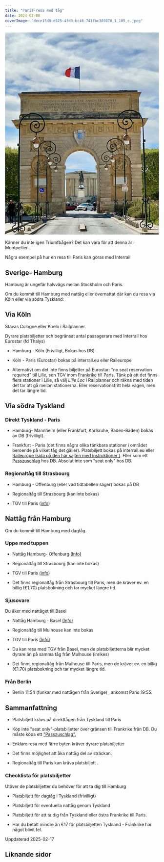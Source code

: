 ```yaml
---
title: "Paris-resa med tåg"
date: 2024-03-08
coverImage: "dece15d0-d625-4fd3-bc46-741fbc389878_1_105_c.jpeg"
---
```


![](images/paris-resa_1.jpeg?w=775)

<figcaption>

Känner du inte igen Triumfbågen? Det kan vara för att denna är i Montpellier.

</figcaption>

Några exempel på hur en resa till Paris kan göras med Interrail

## Sverige- Hamburg

Hamburg är ungefär halvvägs mellan Stockholm och Paris.

Om du kommit till Hamburg med nattåg eller övernattat där kan du resa via Köln eller via södra Tyskland:

## Via Köln

Stavas Cologne eller Koeln i Railplanner.

Dyrare platsbiljetter och begränsat antal passagerare med Interrail hos Eurostar (fd Thalys)

- Hamburg - Köln (Frivilligt, Bokas hos DB)

- Köln - Paris (Eurostar) bokas på interrail.eu eller Raileurope

- Alternativt om det inte finns biljetter på Eurostar: "no seat reservation required" till Lille, sen TGV inom [Frankrike](https://www.trainfo.eu/frankrike/) till Paris. Tänk på att det finns flera stationer i Lille, så välj _Lille Loc_ i Railplanner och räkna med tiden det tar att gå mellan stationerna. Eller reservationsfritt hela vägen, men det tar längre tid.

## Via södra Tyskland

### Direkt Tyskland - Paris

- Hamburg- Mannheim (eller Frankfurt, Karlsruhe, Baden-Baden) bokas av DB (frivilligt).

- Frankfurt - Paris (det finns några olika tänkbara stationer i området beroende på vilket tåg det gäller). Platsbiljett bokas på interrail.eu eller [Raileurope (sida på den här sajten med instruktioner )](https://www.trainfo.eu/raileurope/). Eller som ett [Passzuschlag](https://www.trainfo.eu/passzuschlag/) hos DB. Absolut inte som "seat only" hos DB.

### Regionaltåg till Strasbourg

- Hamburg - Offenburg (eller vad tidtabellen säger) bokas på DB

- Regionaltåg till Strasbourg (kan inte bokas)

- TGV till Paris ([info](https://www.trainfo.eu/frankrike/))

## Nattåg från Hamburg

Om du kommit till Hamburg med dagtåg.

### Uppe med tuppen

- Nattåg Hamburg- Offenburg [(Info)](https://www.trainfo.eu/nightjet/)

- Regionaltåg till Strasbourg (kan inte bokas)

- TGV till Paris [(](https://www.trainfo.eu/frankrike/)[info](https://www.trainfo.eu/frankrike/))

- Det finns regionaltåg från Strasbourg till Paris, men de kräver ev. en billig (€1.70) platsbokning och tar mycket längre tid.

### Sjusovare

Du åker med nattåget till Basel

- Nattåg Hamburg - Basel [(Info)](https://www.trainfo.eu/nightjet/)

- Regionaltåg till Mulhouse kan inte bokas

- TGV till Paris [(Info)](https://www.trainfo.eu/frankrike/)

- Du kan resa med TGV från Basel, men de platsbiljetterna blir mycket dyrare än på samma tåg från Mulhouse (inrikes)

- Det finns regionaltåg från Mulhouse till Paris, men de kräver ev. en billig (€1.70) platsbokning och tar mycket längre tid.

### Från Berlin

- Berlin 11:54 (funkar med nattågen från Sverige) , ankomst Paris 19:55.

## Sammanfattning

- Platsbiljett krävs på direkttågen från Tyskland till Paris

- Köp inte "seat only"-platsbiljetter över gränsen till Frankrike från DB. Du måste köpa ett ["Passzuschlag".](https://www.trainfo.eu/passzuschlag/)

- Enklare resa med färre byten kräver dyrare platsbiljetter

- Det finns möjlighet att åka nattåg del av sträckan.

- Regionaltåg till Paris kan kräva platsbiljett .

### Checklista för platsbiljetter

Utöver de platsbiljetter du behöver för att ta dig till Hamburg

- Platsbiljett för dagtåg i Tyskland (frivilligt)

- Platsbiljett för eventuella nattåg genom Tyskland

- Platsbiljett för att ta dig från Tyskland eller östra Frankrike till Paris.

- Har du betalt mindre än €17 för platsbiljetten Tyskland - Frankrike har något blivit fel.

Uppdaterad 2025-02-17

## Liknande sidor
